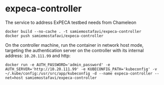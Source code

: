# expeca-controller
The service to address ExPECA testbed needs from Chameleon


```
docker build --no-cache . -t samiemostafavi/expeca-controller
docker push samiemostafavi/expeca-controller
```

On the controller machine, run the container in network host mode, targeting the authentication server on the controller with its internal address: `10.20.111.99` and http:
```
docker run -e AUTH_PASSWORD='admin_password' -e AUTH_SERVER='http://10.20.111.99' -e KUBECONFIG_PATH='kubeconfig' -v ~/.kube/config:/usr/src/app/kubeconfig -d --name expeca-controller --net=host samiemostafavi/expeca-controller
```

